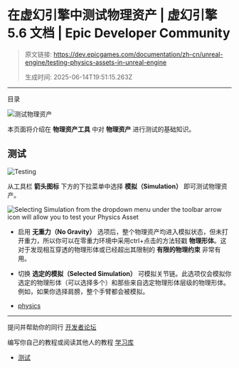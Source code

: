 # 在虚幻引擎中测试物理资产 | 虚幻引擎 5.6 文档 | Epic Developer Community

> 原文链接: https://dev.epicgames.com/documentation/zh-cn/unreal-engine/testing-physics-assets-in-unreal-engine
> 
> 生成时间: 2025-06-14T19:51:15.263Z

---

目录

![测试物理资产](https://dev.epicgames.com/community/api/documentation/image/0259c91b-e380-4e41-b971-7d5266973476?resizing_type=fill&width=1920&height=335)

本页面将介绍在 **物理资产工具** 中对 **物理资产** 进行测试的基础知识。

## 测试

![Testing](https://d1iv7db44yhgxn.cloudfront.net/documentation/images/828594e5-ec37-462d-8ae7-2ae117152b35/simulate-options.png)

从工具栏 **箭头图标** 下方的下拉菜单中选择 **模拟（Simulation）** 即可测试物理资产。

![Selecting Simulation from the dropdown menu under the toolbar arrow icon will allow you to test your Physics Asset](https://d1iv7db44yhgxn.cloudfront.net/documentation/images/d564529a-28ba-4695-b1de-2163c337461d/simulation-physics-asset.png)

-   启用 **无重力（No Gravity）** 选项后，整个物理资产均进入模拟状态，但未打开重力，所以你可以在零重力环境中采用ctrl+点击的方法轻戳 **物理形体**。这对于发现相互穿透的物理形体或已经超出其限制的 **有限的物理约束** 非常有用。
    
-   切换 **选定的模拟（Selected Simulation）** 可模拟关节链。此选项仅会模拟你选定的物理形体（可以选择多个）和那些来自选定物理形体层级的物理形体。例如，如果你选择肩膀，整个手臂都会被模拟。
    

-   [physics](https://dev.epicgames.com/community/search?query=physics)

* * *

提问并帮助你的同行 [开发者论坛](https://forums.unrealengine.com/categories?tag=unreal-engine)

编写你自己的教程或阅读其他人的教程 [学习库](https://dev.epicgames.com/community/unreal-engine/learning)

-   [测试](/documentation/zh-cn/unreal-engine/testing-physics-assets-in-unreal-engine#%E6%B5%8B%E8%AF%95)
